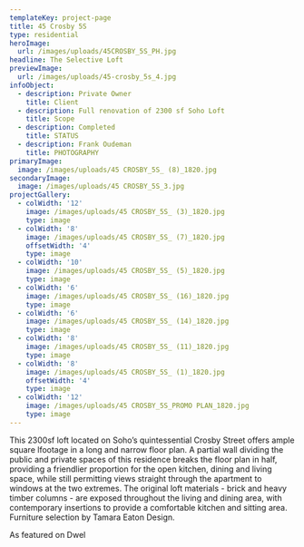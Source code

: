 ```yaml
---
templateKey: project-page
title: 45 Crosby 5S
type: residential
heroImage:
  url: /images/uploads/45CROSBY_5S_PH.jpg
headline: The Selective Loft
previewImage:
  url: /images/uploads/45-crosby_5s_4.jpg
infoObject:
  - description: Private Owner
    title: Client
  - description: Full renovation of 2300 sf Soho Loft
    title: Scope
  - description: Completed
    title: STATUS
  - description: Frank Oudeman
    title: PHOTOGRAPHY
primaryImage:
  image: /images/uploads/45 CROSBY_5S_ (8)_1820.jpg
secondaryImage:
  image: /images/uploads/45 CROSBY_5S_3.jpg
projectGallery:
  - colWidth: '12'
    image: /images/uploads/45 CROSBY_5S_ (3)_1820.jpg
    type: image
  - colWidth: '8'
    image: /images/uploads/45 CROSBY_5S_ (7)_1820.jpg
    offsetWidth: '4'
    type: image
  - colWidth: '10'
    image: /images/uploads/45 CROSBY_5S_ (5)_1820.jpg
    type: image
  - colWidth: '6'
    image: /images/uploads/45 CROSBY_5S_ (16)_1820.jpg
    type: image
  - colWidth: '6'
    image: /images/uploads/45 CROSBY_5S_ (14)_1820.jpg
    type: image
  - colWidth: '8'
    image: /images/uploads/45 CROSBY_5S_ (11)_1820.jpg
    type: image
  - colWidth: '8'
    image: /images/uploads/45 CROSBY_5S_ (1)_1820.jpg
    offsetWidth: '4'
    type: image
  - colWidth: '12'
    image: /images/uploads/45 CROSBY_5S_PROMO PLAN_1820.jpg
    type: image
---
```

This 2300sf loft located on Soho’s quintessential Crosby Street offers ample square lfootage in a long and narrow floor plan. A partial wall dividing the public and private spaces of this residence breaks the floor plan in half, providing a friendlier proportion for the open kitchen, dining and living space, while still permitting views straight through the apartment to windows at the two extremes. The original loft materials - brick and heavy timber columns - are exposed throughout the living and dining area, with contemporary insertions to provide a comfortable kitchen and sitting area. Furniture selection by Tamara Eaton Design.

As featured on Dwel
